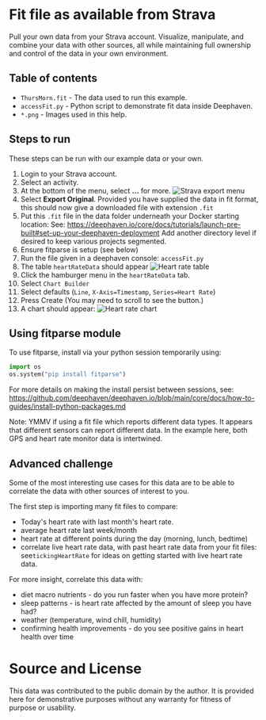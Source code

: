 # Fit file as available from Strava

Pull your own data from your Strava account. Visualize, manipulate, and combine your data with other sources, all while maintaining full ownership and control of the data in your own environment.

## Table of contents

 * `ThursMorn.fit` - The data used to run this example.
 * `accessFit.py` - Python script to demonstrate fit data inside Deephaven. 
 * `*.png` - Images used in this help.

## Steps to run

These steps can be run with our example data or your own.

1. Login to your Strava account.
1. Select an activity.
1. At the bottom of the menu, select **...** for more.
   ![Strava export menu](StravaExport.png "Strava export menu")
1. Select **Export Original**. Provided you have supplied the data in fit format, this should now give a downloaded file with extension `.fit`
1. Put this `.fit` file in the data folder underneath your Docker starting location:
   See: https://deephaven.io/core/docs/tutorials/launch-pre-built#set-up-your-deephaven-deployment
   Add another directory level if desired to keep various projects segmented.
1. Ensure fitparse is setup (see below)
1. Run the file given in a deephaven console: `accessFit.py`
1. The table `heartRateData` should appear
   ![Heart rate table](heartRateTable.png "Heart rate table")
1. Click the hamburger menu in the `heartRateData` tab.
1. Select `Chart Builder`
1. Select defaults (`Line`, `X-Axis=Timestamp`, `Series=Heart Rate`)
1. Press Create (You may need to scroll to see the button.)
1. A chart should appear:
   ![Heart rate chart](heartRateChart.png "Heart rate chart")

## Using fitparse module
To use fitparse, install via your python session temporarily using:
```python
import os
os.system("pip install fitparse")
```
For more details on making the install persist between sessions, see:
https://github.com/deephaven/deephaven.io/blob/main/core/docs/how-to-guides/install-python-packages.md

Note: YMMV if using a fit file which reports different data types. It appears that different sensors can report different data. In the example here, both GPS and heart rate monitor data is intertwined.

## Advanced challenge

Some of the most interesting use cases for this data are to be able to correlate the data with other sources of interest to you.

The first step is importing many fit files to compare:

* Today's heart rate with last month's heart rate.
* average heart rate last week/month
* heart rate at different points during the day (morning, lunch, bedtime)
* correlate live heart rate data, with past heart rate data from your fit files: see`tickingHeartRate` for ideas on getting started with live heart rate data.

For more insight, correlate this data with:
* diet macro nutrients - do you run faster when you have more protein?
* sleep patterns - is heart rate affected by the amount of sleep you have had?
* weather (temperature, wind chill, humidity)
* confirming health improvements - do you see positive gains in heart health over time

# Source and License

This data was contributed to the public domain by the author. It is provided here for demonstrative purposes without any warranty for fitness of purpose or usability.

